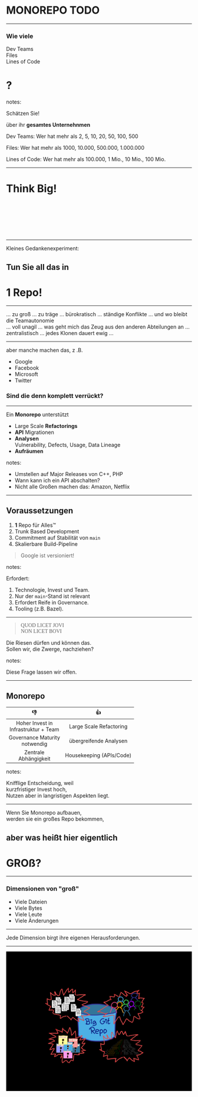 <!-- .slide: data-background-image="sections/monorepo/monorepo.png" -->


# MONOREPO TODO


---


### Wie viele
 
Dev Teams   
Files  
Lines of Code  
# **?**

notes:

Schätzen Sie!

über ihr **gesamtes Unternehnmen**

Dev Teams: Wer hat mehr als 2, 5, 10, 20, 50, 100, 500 

Files: Wer hat mehr als 1000, 10.000, 500.000, 1.000.000

Lines of Code: Wer hat mehr als 100.000, 1 Mio., 10 Mio., 100 Mio. 


---

# Think Big! <br/><br/><br/><br/>

<!-- .slide: data-background-image="sections/monorepo/tyranno-watching.png" -->


---

Kleines Gedankenexperiment:

## Tun Sie all das in
# **1 Repo**!



---

... zu groß 
... zu träge 
... bürokratisch
... ständige Konflikte 
... und wo bleibt die Teamautonomie   
... voll unagil
... was geht mich das Zeug aus den anderen Abteilungen an
... zentralistisch
... jedes Klonen dauert ewig
...


---

aber manche machen das, z .B.

 * Google
 * Facebook
 * Microsoft
 * Twitter

### Sind die denn komplett verrückt?


---


Ein **Monorepo** unterstützt

 * Large Scale **Refactorings**
 * **API** Migrationen
 * **Analysen** \
   Vulnerability, Defects, Usage, Data Lineage
 * **Aufräumen**

notes:

 * Umstellen auf Major Releases von C++, PHP
 * Wann kann ich ein API abschalten?
 * Nicht alle Großen machen das: Amazon, Netflix

---
## Voraussetzungen

 1. **1** Repo für Alles™
 2. Trunk Based Development
 3. Commitment auf Stabilität von `main`   
 4. Skalierbare Build-Pipeline 

> Google ist versioniert!


notes:

Erfordert:

 1. Technologie, Invest und Team.
 2. Nur der `main`-Stand ist relevant 
 3. Erfordert Reife in Governance.
 3. Tooling (z.B. Bazel).


---

<div style = "font-family: 'Times New Roman';">

> QUOD LICET JOVI \
> NON LICET BOVI

</div>

Die Riesen dürfen und können das. \
Sollen wir, die Zwerge, nachziehen?

notes:

Diese Frage lassen wir offen.


---

## Monorepo

| **👎**   | **👍**                      |
|:-------------:|:-------------:|
| Hoher Invest in<br/>Infrastruktur + Team   | Large Scale Refactoring |
| Governance Maturity<br/>notwendig   | übergreifende Analysen |
| Zentrale<br/>Abhängigkeit           | Housekeeping (APIs/Code) |

notes:

Knifflige Entscheidung, weil \
kurzfristiger Invest hoch, \
Nutzen aber in langristigen Aspekten liegt.


---


<!-- .slide: data-background-image="sections/monorepo/gross.png" -->


Wenn Sie Monorepo aufbauen,  
werden sie ein großes Repo bekommen,

## aber was heißt hier eigentlich

# GROß?


---


### Dimensionen von "groß"

 * Viele Dateien
 * Viele Bytes
 * Viele Leute
 * Viele Änderungen


---


Jede Dimension birgt ihre eigenen Herausforderungen.


---


![Überblick Probleme](ueberblick-probleme.png)






